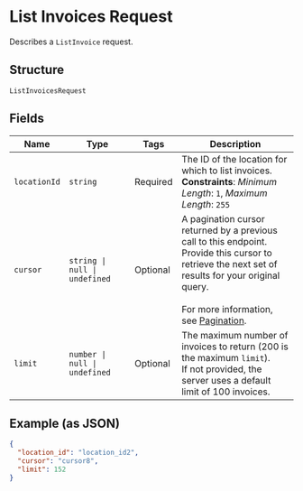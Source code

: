 <!-- Optimized: 2025-10-06 -->
<!-- RPM: 1.6.2.1.1.6.2.1_list-invoices-request_20251006 -->
<!-- Session: E2E RPM DNA Application -->
<!-- AOM: RND (Reggie & Dro) -->
<!-- COI: TECHNOLOGY -->
<!-- RPM: HIGH -->
<!-- ACTION: BUILD -->

# List Invoices Request

Describes a `ListInvoice` request.

## Structure

`ListInvoicesRequest`

## Fields

| Name | Type | Tags | Description |
|  --- | --- | --- | --- |
| `locationId` | `string` | Required | The ID of the location for which to list invoices.<br>**Constraints**: *Minimum Length*: `1`, *Maximum Length*: `255` |
| `cursor` | `string \| null \| undefined` | Optional | A pagination cursor returned by a previous call to this endpoint.<br>Provide this cursor to retrieve the next set of results for your original query.<br><br>For more information, see [Pagination](https://developer.squareup.com/docs/build-basics/common-api-patterns/pagination). |
| `limit` | `number \| null \| undefined` | Optional | The maximum number of invoices to return (200 is the maximum `limit`).<br>If not provided, the server uses a default limit of 100 invoices. |

## Example (as JSON)

```json
{
  "location_id": "location_id2",
  "cursor": "cursor8",
  "limit": 152
}
```
